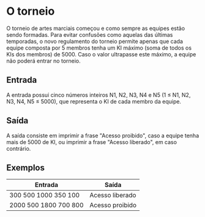 # O torneio

O torneio de artes marciais começou e como sempre as equipes estão sendo formadas. Para evitar confusões como aquelas das últimas temporadas, o novo regulamento do torneio permite apenas que cada equipe composta por 5 membros tenha um KI máximo (soma de todos os KIs dos membros) de 5000. Caso o valor ultrapasse este máximo, a equipe não poderá entrar no torneio.

## Entrada

A entrada possui cinco números inteiros N1, N2, N3, N4 e N5 (1 ≤ N1, N2, N3, N4, N5 ≤ 5000), que representa o KI de cada membro da equipe.

## Saída

A saída consiste em imprimir a frase "Acesso proibido", caso a equipe tenha mais de 5000 de KI, ou imprimir a frase "Acesso liberado", em caso contrário.

## Exemplos

| Entrada               | Saída           |
| --------------------- | --------------- |
| 300 500 1000 350 100  | Acesso liberado |
| 2000 500 1800 700 800 | Acesso proibido |